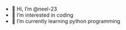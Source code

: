 - 👋 Hi, I’m @neel-23
- 👀 I’m interested in coding
- 🌱 I’m currently learning python programming

<!---
neel-23/neel-23 is a ✨ special ✨ repository because its `README.md` (this file) appears on your GitHub profile.
You can click the Preview link to take a look at your changes.
--->
